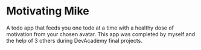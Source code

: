 # Motivating Mike

A todo app that feeds you one todo at a time with a healthy dose of motivation from your chosen avatar. This app was completed by myself and the help of 3 others during DevAcademy final projects.


